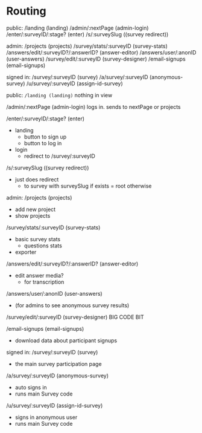 # Routing

public:
/landing (landing)
/admin/:nextPage (admin-login)
/enter/:surveyID/:stage? (enter)
/s/:surveySlug ((survey redirect))

admin:
/projects (projects)
/survey/stats/:surveyID (survey-stats)
/answers/edit/:surveyID?/:answerID? (answer-editor)
/answers/user/:anonID (user-answers)
/survey/edit/:surveyID (survey-designer)
/email-signups (email-signups)

signed in:
/survey/:surveyID (survey)
/a/survey/:surveyID (anonymous-survey)
/u/survey/:surveyID (assign-id-survey)





public:
`/landing (landing)`
nothing in view

/admin/:nextPage (admin-login)
logs in. sends to nextPage or projects

/enter/:surveyID/:stage? (enter)
- landing
  - button to sign up
  - button to log in
- login
  - redirect to /survey/:surveyID

/s/:surveySlug ((survey redirect))
- just does redirect
  - to survey with surveySlug if exists
  = root otherwise

admin:
/projects (projects)
- add new project
- show projects

/survey/stats/:surveyID (survey-stats)
- basic survey stats
  - questions stats
- exporter

/answers/edit/:surveyID?/:answerID? (answer-editor)
- edit answer media?
  - for transcription

/answers/user/:anonID (user-answers)
- (for admins to see anonymous survey results)

/survey/edit/:surveyID (survey-designer)
BIG CODE BIT

/email-signups (email-signups)
- download data about participant signups

signed in:
/survey/:surveyID (survey)
- the main survey participation page

/a/survey/:surveyID (anonymous-survey)
- auto signs in 
- runs main Survey code

/u/survey/:surveyID (assign-id-survey)
- signs in anonymous user
- runs main Survey code






